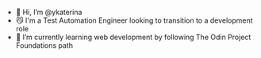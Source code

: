 - 👋 Hi, I’m @ykaterina
- :smirk_cat: I'm a Test Automation Engineer looking to transition to a development role
- 🌱 I’m currently learning web development by following The Odin Project Foundations path

<!---
ykaterina/ykaterina is a ✨ special ✨ repository because its `README.md` (this file) appears on your GitHub profile.
You can click the Preview link to take a look at your changes.
--->
